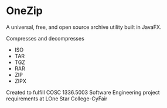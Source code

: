 # OneZip
A universal, free, and open source archive utility built in JavaFX.

Compresses and decompresses
 * ISO
 * TAR
 * TGZ
 * RAR
 * ZIP
 * ZIPX

Created to fulfill COSC 1336.5003 Software Engineering project requirements at LOne Star College-CyFair

